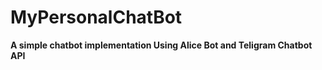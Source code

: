 MyPersonalChatBot
=====================

**A simple chatbot implementation Using Alice Bot and Teligram Chatbot API**




